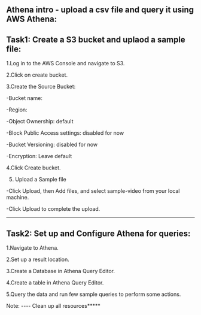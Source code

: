 Athena intro - upload a csv file and query it using AWS Athena:
--------------------------------------------------------------

Task1: Create a S3 bucket and uplaod a sample file:
--------------------------------------------------
1.Log in to the AWS Console and navigate to S3.

2.Click on create bucket.

3.Create the Source Bucket:

-Bucket name:

-Region:

-Object Ownership: default

-Block Public Access settings: disabled for now

-Bucket Versioning: disabled for now

-Encryption: Leave default

4.Click Create bucket.

5. Upload a Sample file

-Click Upload, then Add files, and select sample-video from your local machine.

-Click Upload to complete the upload.

-------------------------------------------------------------------------------------------------------------------------------------------------------------------------------------------------------------------

Task2: Set up and Configure Athena for queries:
----------------------------------------------
1.Navigate to Athena.

2.Set up a result location.

3.Create a Database in Athena Query Editor.

4.Create a table in Athena Query Editor.

5.Query the data and run few sample queries to perform some actions.

Note:
---- Clean up all resources*****
